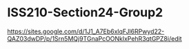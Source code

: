 # ISS210-Section24-Group2
https://sites.google.com/d/1J1_A7Eb6xlqFJl6RPwyd22-QAZ03dwDP/p/1Srn5MQj9TGnaPcOONklxPehR3qtGPZ8i/edit
